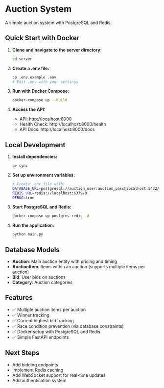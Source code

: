 # Auction System

A simple auction system with PostgreSQL and Redis.

## Quick Start with Docker

1. **Clone and navigate to the server directory:**
   ```bash
   cd server
   ```

2. **Create a .env file:**
   ```bash
   cp .env.example .env
   # Edit .env with your settings
   ```

3. **Run with Docker Compose:**
   ```bash
   docker-compose up --build
   ```

4. **Access the API:**
   - API: http://localhost:8000
   - Health Check: http://localhost:8000/health
   - API Docs: http://localhost:8000/docs

## Local Development

1. **Install dependencies:**
   ```bash
   uv sync
   ```

2. **Set up environment variables:**
   ```bash
   # Create .env file with:
   DATABASE_URL=postgresql://auction_user:auction_pass@localhost:5432/auction_db
   REDIS_URL=redis://localhost:6379/0
   DEBUG=true
   ```

3. **Start PostgreSQL and Redis:**
   ```bash
   docker-compose up postgres redis -d
   ```

4. **Run the application:**
   ```bash
   python main.py
   ```

## Database Models

- **Auction**: Main auction entity with pricing and timing
- **AuctionItem**: Items within an auction (supports multiple items per auction)
- **Bid**: User bids on auctions
- **Category**: Auction categories

## Features

- ✅ Multiple auction items per auction
- ✅ Winner tracking
- ✅ Current highest bid tracking
- ✅ Race condition prevention (via database constraints)
- ✅ Docker setup with PostgreSQL and Redis
- ✅ Simple FastAPI endpoints

## Next Steps

- Add bidding endpoints
- Implement Redis caching
- Add WebSocket support for real-time updates
- Add authentication system
